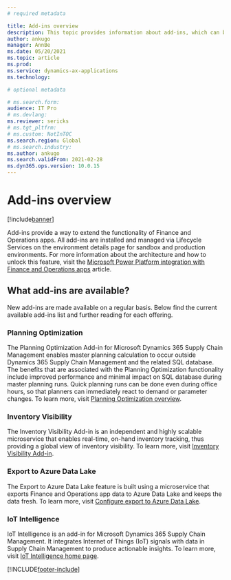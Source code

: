 ```yaml
---
# required metadata

title: Add-ins overview
description: This topic provides information about add-ins, which can be used to extend the functionality of Finance and Operations apps.
author: ankugo
manager: AnnBe
ms.date: 05/20/2021
ms.topic: article
ms.prod:
ms.service: dynamics-ax-applications
ms.technology: 

# optional metadata

# ms.search.form:
audience: IT Pro
# ms.devlang: 
ms.reviewer: sericks
# ms.tgt_pltfrm: 
# ms.custom: NotInTOC
ms.search.region: Global
# ms.search.industry:
ms.author: ankugo
ms.search.validFrom: 2021-02-28
ms.dyn365.ops.version: 10.0.15
---
```


# Add-ins overview

[!include[banner](../includes/banner.md)]

Add-ins provide a way to extend the functionality of Finance and Operations apps. All add-ins are installed and managed via Lifecycle Services on the environment details page for sandbox and production environments.  For more information about the architecture and how to unlock this feature, visit the [Microsoft Power Platform integration with Finance and Operations apps](overview.md) article.

## What add-ins are available?
New add-ins are made available on a regular basis.  Below find the current available add-ins list and further reading for each offering.

### Planning Optimization
The Planning Optimization Add-in for Microsoft Dynamics 365 Supply Chain Management enables master planning calculation to occur outside Dynamics 365 Supply Chain Management and the related SQL database. The benefits that are associated with the Planning Optimization functionality include improved performance and minimal impact on SQL database during master planning runs. Quick planning runs can be done even during office hours, so that planners can immediately react to demand or parameter changes.  To learn more, visit [Planning Optimization overview](../../../supply-chain/master-planning/planning-optimization/planning-optimization-overview.md).

### Inventory Visibility
The Inventory Visibility Add-in is an independent and highly scalable microservice that enables real-time, on-hand inventory tracking, thus providing a global view of inventory visibility. To learn more, visit [Inventory Visibility Add-in](../../../supply-chain/inventory/inventory-visibility.md). 

### Export to Azure Data Lake
The Export to Azure Data Lake feature is built using a microservice that exports Finance and Operations app data to Azure Data Lake and keeps the data fresh.  To learn more, visit [Configure export to Azure Data Lake](../data-entities/configure-export-data-lake.md).

### IoT Intelligence 
IoT Intelligence is an add-in for Microsoft Dynamics 365 Supply Chain Management. It integrates Internet of Things (IoT) signals with data in Supply Chain Management to produce actionable insights. To learn more, visit [IoT Intelligence home page](../../../supply-chain/iot/iot-intelligence-home-page.md).


[!INCLUDE[footer-include](../../../includes/footer-banner.md)]
